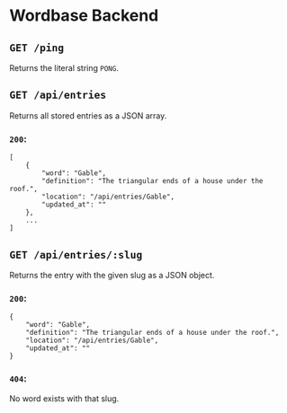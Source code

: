 # Wordbase Backend
## `GET /ping`
Returns the literal string `PONG`.

## `GET /api/entries`
Returns all stored entries as a JSON array.

### `200`:
```
[
    {
        "word": "Gable",
        "definition": "The triangular ends of a house under the roof.",
        "location": "/api/entries/Gable",
        "updated_at": ""
    },
    ...
]
```

## `GET /api/entries/:slug`
Returns the entry with the given slug as a JSON object.

### `200`:
```
{
    "word": "Gable",
    "definition": "The triangular ends of a house under the roof.",
    "location": "/api/entries/Gable",
    "updated_at": ""
}
```

### `404`:
No word exists with that slug.
